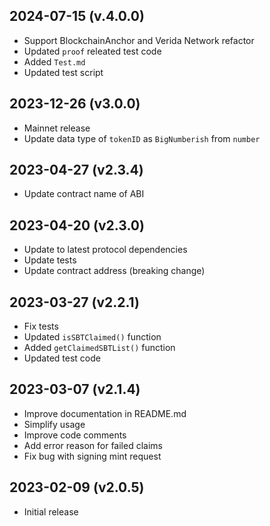 2024-07-15 (v.4.0.0)
-------------------

- Support BlockchainAnchor and Verida Network refactor
- Updated `proof` releated test code
- Added `Test.md`
- Updated test script

2023-12-26 (v3.0.0)
-------------------

- Mainnet release
- Update data type of `tokenID` as `BigNumberish` from `number`

2023-04-27 (v2.3.4)
-------------------

- Update contract name of ABI

2023-04-20 (v2.3.0)
-------------------

- Update to latest protocol dependencies
- Update tests
- Update contract address (breaking change)

2023-03-27 (v2.2.1)
-------------------

- Fix tests
- Updated `isSBTClaimed()` function
- Added `getClaimedSBTList()` function
- Updated test code

2023-03-07 (v2.1.4)
-------------------

- Improve documentation in README.md
- Simplify usage
- Improve code comments
- Add error reason for failed claims
- Fix bug with signing mint request

2023-02-09 (v2.0.5)
-------------------

- Initial release